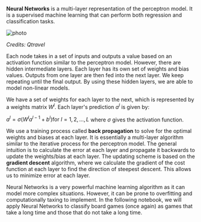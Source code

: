 **Neural Networks** is a multi-layer representation of the perceptron model. It is a supervised machine learning that can perform both regression and classification tasks.

![photo](https://www.qtravel.ai/wp-content/uploads/2023/07/sieci-neuronowe-grafika-1024x759.png)

*Credits: Qtravel*

Each node takes in a set of inputs and outputs a value based on an activation function similar to the perceptron model. However, there are hidden intermediate layers. Each layer has its own set of weights and bias values. Outputs from one layer are then fed into the next layer. We keep repeating until the final output. By using these hidden layers, we are able to model non-linear models.

We have a set of weights for each layer to the next, which is represented by a weights matrix $W^{l}$. Each layer's prediction $a^{l}$ is given by:

$a^{l} = \sigma\left(W^{l} a^{l-1} + b^{l}\right) \text{for } l = 1, 2, \dots, L$ 
where $\sigma$ gives the activation function.

We use a training process called **back propagation** to solve for the optimal weights and biases at each layer. It is essentially a multi-layer algorithm similar to the iterative process for the perceptron model. The general intuition is to calculate the error at each layer and propagate it backwards to update the weights/bias at each layer. The updating scheme is based on the **gradient descent** algorithm, where we calculate the gradient of the cost function at each layer to find the direction of steepest descent. This allows us to minimize error at each layer.

Neural Networks is a very powerful machine learning algorithm as it can model more complex situations. However, it can be prone to overfitting and computationally taxing to implement. In the following notebook, we will apply Neural Networks to classify board games (once again) as games that take a long time and those that do not take a long time. 
